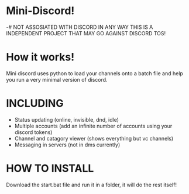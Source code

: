 # Mini-Discord!
-# NOT ASSOSIATED WITH DISCORD IN ANY WAY THIS IS A INDEPENDENT PROJECT THAT MAY GO AGAINST DISCORD TOS!

# How it works!
Mini discord uses python to load your channels 
onto a batch file and help you run a very
minimal version of discord.

# INCLUDING
- Status updating (online, invisible, dnd, idle)
- Multiple accounts (add an infinite number of accounts using your discord tokens)
- Channel and catagory viewer (shows everything but vc channels)
- Messaging in servers (not in dms currently)

# HOW TO INSTALL
Download the start.bat file and run it in a folder, 
it will do the rest itself!
